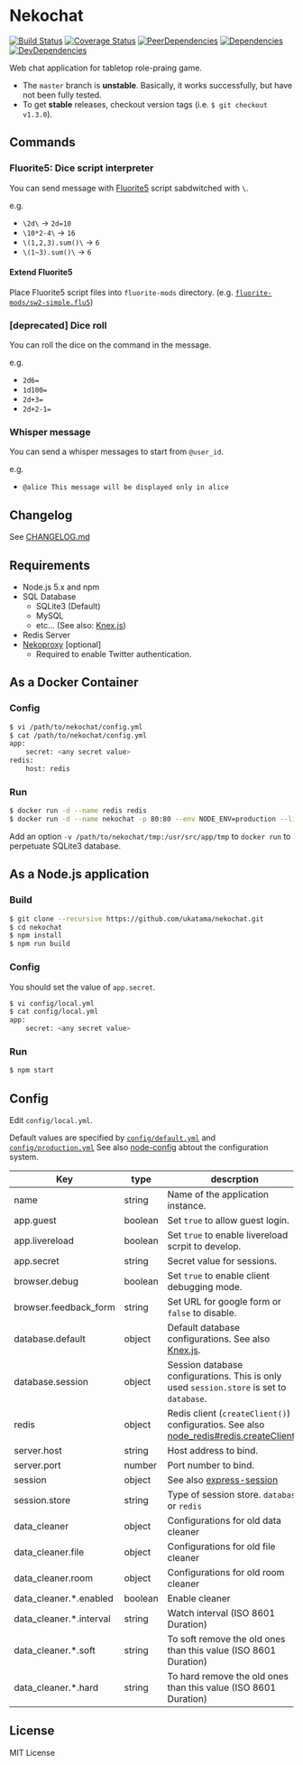 # Nekochat
[![Build Status](https://img.shields.io/travis/ukatama/nekochat/master.svg?style=flat-square)](https://travis-ci.org/ukatama/nekochat)
[![Coverage Status](https://img.shields.io/coveralls/ukatama/nekochat.svg?style=flat-square)](https://coveralls.io/github/ukatama/nekochat)
[![PeerDependencies](https://img.shields.io/david/peer/ukatama/nekochat.svg?style=flat-square)](https://david-dm.org/ukatama/nekochat#info=peerDependencies&view=list)
[![Dependencies](https://img.shields.io/david/ukatama/nekochat.svg?style=flat-square)](https://david-dm.org/ukatama/nekochat)
[![DevDependencies](https://img.shields.io/david/dev/ukatama/nekochat.svg?style=flat-square)](https://david-dm.org/ukatama/nekochat#info=devDependencies&view=list)

Web chat application for tabletop role-praing game.

- The `master` branch is **unstable**. Basically, it works successfully, but have not been fully tested.
- To get **stable** releases, checkout version tags (i.e. `$ git checkout v1.3.0`).

## Commands

### Fluorite5: Dice script interpreter
You can send message with [Fluorite5](https://github.com/MirrgieRiana/scriptFluorite5) script sabdwitched with `\`.

e.g.
- `\2d\` -> `2d=10`
- `\10*2-4\` -> `16`
- `\(1,2,3).sum()\` -> `6`
- `\(1~3).sum()\` -> `6`

#### Extend Fluorite5
Place Fluorite5 script files into `fluorite-mods` directory. (e.g. [`fluorite-mods/sw2-simple.flu5`](https://github.com/ukatama/nekochat/blob/master/fluorite-mods/sw2-simple.flu5))

### [deprecated] Dice roll
You can roll the dice on the command in the message.

e.g.
- `2d6=`
- `1d100=`
- `2d+3=`
- `2d+2-1=`

### Whisper message
You can send a whisper messages to start from `@user_id`.

e.g.
- `@alice This message will be displayed only in alice`

## Changelog
See [CHANGELOG.md](https://github.com/ukatama/nekochat/blob/master/CHANGELOG.md)

## Requirements
- Node.js 5.x and npm
- SQL Database
    - SQLite3 (Default)
    - MySQL
    - etc... (See also: [Knex.js](http://knexjs.org/))
- Redis Server
- [Nekoproxy](http://github.com/ukatama/nekoproxy) [optional]
    - Required to enable Twitter authentication.

## As a Docker Container

### Config
```bash
$ vi /path/to/nekochat/config.yml
$ cat /path/to/nekochat/config.yml
app:
    secret: <any secret value>
redis:
    host: redis
```

### Run
```bash
$ docker run -d --name redis redis
$ docker run -d --name nekochat -p 80:80 --env NODE_ENV=production --link redis:redis -v /path/to/nekochat/config.yml:/usr/src/app/config/local.yml:ro nekorpg/nekochat
```

Add an option `-v /path/to/nekochat/tmp:/usr/src/app/tmp` to `docker run` to perpetuate SQLite3 database.

## As a Node.js application
### Build
```bash
$ git clone --recursive https://github.com/ukatama/nekochat.git
$ cd nekochat
$ npm install
$ npm run build
```

### Config
You should set the value of `app.secret`.
```bash
$ vi config/local.yml
$ cat config/local.yml
app:
    secret: <any secret value>
```

### Run
```bash
$ npm start
```

## Config
Edit `config/local.yml`.

Default values are specified by [`config/default.yml`](https://github.com/ukatama/nekochat/blob/master/config/default.yml) and  [`config/production.yml`](https://github.com/ukatama/nekochat/blob/master/config/production.yml)
See also [node-config](https://github.com/lorenwest/node-config) abtout the configuration system.

| Key                     | type    | descrption                                                       |
|-------------------------|---------|------------------------------------------------------------------|
| name                    | string  | Name of the application instance.                                |
| app.guest               | boolean | Set `true` to allow guest login.                                 |
| app.livereload          | boolean | Set `true` to enable livereload scrpit to develop.               |
| app.secret              | string  | Secret value for sessions.                                       |
| browser.debug           | boolean | Set `true` to enable client debugging mode.                      |
| browser.feedback_form   | string  | Set URL for google form or `false` to disable.                   |
| database.default        | object  | Default database configurations. See also [Knex.js](http://knexjs.org/#Installation-client). |
| database.session        | object  | Session database configurations. This is only used `session.store` is set to `database`. |
| redis                   | object  | Redis client (`createClient()`) configuratios. See also [node_redis#redis.createClient()](https://github.com/NodeRedis/node_redis#rediscreateclient) |
| server.host             | string  | Host address to bind.                                            |
| server.port             | number  | Port number to bind.                                             |
| session                 | object  | See also [express-session](https://github.com/expressjs/session) |
| session.store           | string  | Type of session store. `database` or `redis`                     |
| data_cleaner            | object  | Configurations for old data cleaner                              |
| data_cleaner.file       | object  | Configurations for old file cleaner                              |
| data_cleaner.room       | object  | Configurations for old room cleaner                              |
| data_cleaner.*.enabled  | boolean | Enable cleaner                                                   |
| data_cleaner.*.interval | string  | Watch interval (ISO 8601 Duration)                               |
| data_cleaner.*.soft     | string  | To soft remove the old ones than this value (ISO 8601 Duration)  |
| data_cleaner.*.hard     | string  | To hard remove the old ones than this value (ISO 8601 Duration)  |


## License
MIT License
